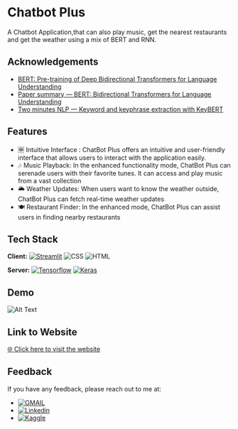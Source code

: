 
# Chatbot Plus 

A Chatbot Application,that can also play music, get the nearest restaurants and get the weather using a mix of BERT and RNN.




## Acknowledgements

 - [BERT: Pre-training of Deep Bidirectional Transformers for Language Understanding](https://doi.org/10.48550/arXiv.1810.04805)
 - [Paper summary — BERT: Bidirectional Transformers for Language Understanding](https://medium.com/analytics-vidhya/paper-summary-bert-pre-training-of-deep-bidirectional-transformers-for-language-understanding-861456fed1f9)
 - [Two minutes NLP — Keyword and keyphrase extraction with KeyBERT](https://medium.com/nlplanet/two-minutes-nlp-keyword-and-keyphrase-extraction-with-keybert-a9994b06a83)

## Features

- :u7533: Intuitive Interface : ChatBot Plus offers an intuitive and user-friendly interface that allows users to interact with the application easily. 
- :notes: Music Playback: In the enhanced functionality mode, ChatBot Plus can serenade users with their favorite tunes. It can access and play music from a vast collection
- :sun_behind_large_cloud: Weather Updates: When users want to know the weather outside, ChatBot Plus can fetch real-time weather updates
- :plate_with_cutlery: Restaurant Finder: In the enhanced mode, ChatBot Plus can assist users in finding nearby restaurants

## Tech Stack

**Client:** [![Streamlit](https://img.shields.io/badge/Streamlit-FF4B4B?style=for-the-badge&logo=Streamlit&logoColor=white)](https://streamlit.io) ![CSS](https://img.shields.io/badge/CSS3-1572B6?style=for-the-badge&logo=css3&logoColor=white)
![HTML](https://img.shields.io/badge/HTML5-E34F26?style=for-the-badge&logo=html5&logoColor=white)

**Server:** [![Tensorflow](https://img.shields.io/badge/TensorFlow-FF6F00?style=for-the-badge&logo=tensorflow&logoColor=white)](https://www.tensorflow.org) [![Keras](https://img.shields.io/badge/Keras-FF0000?style=for-the-badge&logo=keras&logoColor=white)](https://keras.io/)


## Demo

![Alt Text](https://media.giphy.com/media/v1.Y2lkPTc5MGI3NjExNHRzZzQyMjQ1NDY1b3FvNzFqY2l0MDYybnN5bGhuYzR3eTY3Z2xwMCZlcD12MV9pbnRlcm5hbF9naWZfYnlfaWQmY3Q9Zw/OK6QudjWvEVw5gtknE/giphy.gif)


## Link to Website 

 [:globe_with_meridians: Click here to visit the website](https://chatbotpluswts-vbeic5c8g2.streamlit.app/)


## Feedback

If you have any feedback, please reach out to me at: 
- [![GMAIL](https://img.shields.io/badge/Gmail-D14836?style=for-the-badge&logo=gmail&logoColor=white)](mailto:stanfordrods1999gmail.com)
- [![Linkedin](https://img.shields.io/badge/LinkedIn-0077B5?style=for-the-badge&logo=linkedin&logoColor=white)](https://www.linkedin.com/in/stanford-renald-rodrigues-a1ab95234)
- [![Kaggle](https://img.shields.io/badge/Kaggle-20BEFF?style=for-the-badge&logo=Kaggle&logoColor=white)](https://www.kaggle.com/stanfordrodrigues)


